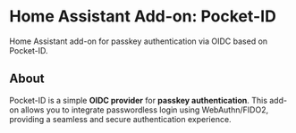 # Home Assistant Add-on: Pocket-ID
Home Assistant add-on for passkey authentication via OIDC based on Pocket-ID.

## About
Pocket-ID is a simple **OIDC provider** for **passkey authentication**. This add-on allows you to integrate passwordless login using WebAuthn/FIDO2, providing a seamless and secure authentication experience.
